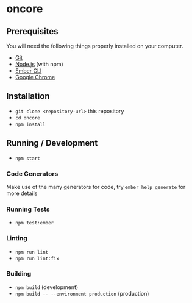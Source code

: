 # oncore

## Prerequisites

You will need the following things properly installed on your computer.

* [Git](https://git-scm.com/)
* [Node.js](https://nodejs.org/) (with npm)
* [Ember CLI](https://ember-cli.com/)
* [Google Chrome](https://google.com/chrome/)

## Installation

* `git clone <repository-url>` this repository
* `cd oncore`
* `npm install`

## Running / Development

* `npm start`

### Code Generators

Make use of the many generators for code, try `ember help generate` for more details

### Running Tests

* `npm test:ember`

### Linting

* `npm run lint`
* `npm run lint:fix`

### Building

* `npm build` (development)
* `npm build -- --environment production` (production)
